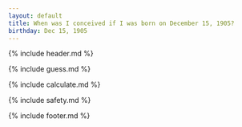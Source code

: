 ```yaml
---
layout: default
title: When was I conceived if I was born on December 15, 1905?
birthday: Dec 15, 1905
---
```


{% include header.md %}

{% include guess.md %}

{% include calculate.md %}

{% include safety.md %}

{% include footer.md %}



